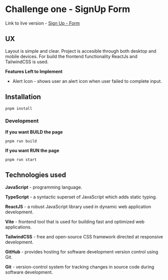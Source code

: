 # Challenge one - SignUp Form 

Link to live version - [Sign Up - Form](https://juancruzvalencia.github.io/frontend-mentor-one/)

## UX
Layout is simple and clear. Project is accesible through both desktop and mobile devices. For build the frontend functionality ReactJs and TailwindCSS is used.

**Features Left to Implement**

- Alert Icon - shows user an alert icon when user failed to complete input. 

## Installation

`pnpm install`

### Development

**If you want BUILD the page**

`pnpm run build`

**If you want RUN the page**

`pnpm run start`

## Technologies used

**JavaScript** - programming language.

**TypeScript** - a syntactic superset of JavaScript which adds static typing.

**ReactJS** - a robust JavaScript library used in dynamic web application development.

**Vite** - frontend tool that is used for building fast and optimized web applications.

**TailwindCSS** - free and open-source CSS framework directed at responsive development.

**GitHub** - provides hosting for software development version control using Git.

**Git** - version-control system for tracking changes in source code during software development.
